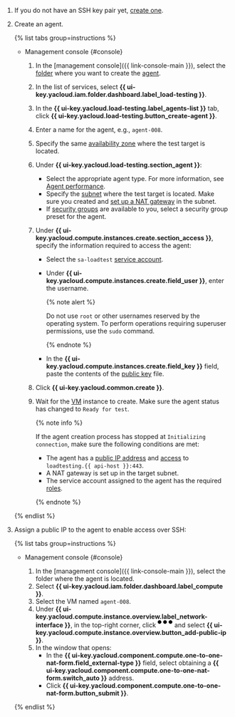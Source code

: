 

1. If you do not have an SSH key pair yet, [create one](../../compute/operations/vm-connect/ssh.md#creating-ssh-keys).
1. Create an agent.

   {% list tabs group=instructions %}

   - Management console {#console}

     1. In the [management console]({{ link-console-main }}), select the [folder](../../resource-manager/concepts/resources-hierarchy.md#folder) where you want to create the [agent](../../load-testing/concepts/agent.md).
     1. In the list of services, select **{{ ui-key.yacloud.iam.folder.dashboard.label_load-testing }}**.
     1. In the **{{ ui-key.yacloud.load-testing.label_agents-list }}** tab, click **{{ ui-key.yacloud.load-testing.button_create-agent }}**.
     1. Enter a name for the agent, e.g., `agent-008`.
     1. Specify the same [availability zone](../../overview/concepts/geo-scope.md) where the test target is located.
     1. Under **{{ ui-key.yacloud.load-testing.section_agent }}**:
        * Select the appropriate agent type. For more information, see [Agent performance](../../load-testing/concepts/agent.md#benchmark).
        * Specify the [subnet](../../vpc/concepts/network.md#subnet) where the test target is located. Make sure you created and [set up a NAT gateway](../../vpc/operations/create-nat-gateway.md) in the subnet.
        * If [security groups](../../vpc/concepts/security-groups.md) are available to you, select a security group preset for the agent.
     1. Under **{{ ui-key.yacloud.compute.instances.create.section_access }}**, specify the information required to access the agent:
        * Select the `sa-loadtest` [service account](../../iam/concepts/users/service-accounts.md).
        * Under **{{ ui-key.yacloud.compute.instances.create.field_user }}**, enter the username.

          {% note alert %}

          Do not use `root` or other usernames reserved by the operating system. To perform operations requiring superuser permissions, use the `sudo` command.

          {% endnote %}

        * In the **{{ ui-key.yacloud.compute.instances.create.field_key }}** field, paste the contents of the [public key](../../compute/operations/vm-connect/ssh.md#creating-ssh-keys) file.
     1. Click **{{ ui-key.yacloud.common.create }}**.
     1. Wait for the [VM](../../compute/concepts/vm.md) instance to create. Make sure the agent status has changed to `Ready for test`.

        {% note info %}

        If the agent creation process has stopped at `Initializing connection`, make sure the following conditions are met:
        * The agent has a [public IP address](../../vpc/concepts/address.md#public-addresses) and [access](../../load-testing/operations/security-groups-agent.md) to `loadtesting.{{ api-host }}:443`.
        * A NAT gateway is set up in the target subnet.
        * The service account assigned to the agent has the required [roles](../../load-testing/operations/create-agent.md#infrastructure-prepare).

        {% endnote %}

   {% endlist %}

1. Assign a public IP to the agent to enable access over SSH:

   {% list tabs group=instructions %}

   - Management console {#console}

     1. In the [management console]({{ link-console-main }}), select the folder where the agent is located.
     1. Select **{{ ui-key.yacloud.iam.folder.dashboard.label_compute }}**.
     1. Select the VM named `agent-008`.
     1. Under **{{ ui-key.yacloud.compute.instance.overview.label_network-interface }}**, in the top-right corner, click ![image](../../_assets/horizontal-ellipsis.svg) and select **{{ ui-key.yacloud.compute.instance.overview.button_add-public-ip }}**.
     1. In the window that opens:
        * In the **{{ ui-key.yacloud.component.compute.one-to-one-nat-form.field_external-type }}** field, select obtaining a **{{ ui-key.yacloud.component.compute.one-to-one-nat-form.switch_auto }}** address.
        * Click **{{ ui-key.yacloud.component.compute.one-to-one-nat-form.button_submit }}**.

   {% endlist %}